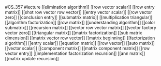#CS_357
#lecture
[[elimination algorithm]]
[[row vector scalar]]
[[row entry matrix]]
[[shot row vector row vector]]
[[entry vector scalar]]
[[row vector zero]]
[[conclusion entry]]
[[submatrix matrix]]
[[multiplication triangular]]
[[algorithm factorization]]
[[row matrix]]
[[understanding algorithm]]
[[color submatrix]]
[[recursion matrix]]
[[vector row vector matrix]]
[[vector factory vector zero]]
[[triangular matrix]]
[[matrix factorization]]
[[sub matrix dimension]]
[[matrix vector row vector]]
[[matrix beginning]]
[[factorization algorithm]]
[[entry scalar]]
[[equation matrix]]
[[row vector]]
[[auto matrix]]
[[vector scalar]]
[[component matrix]]
[[matrix component matrix]]
[[row vector entry]]
[[implementation factorization recursion]]
[[ann matrix]]
[[matrix update recursion]]
